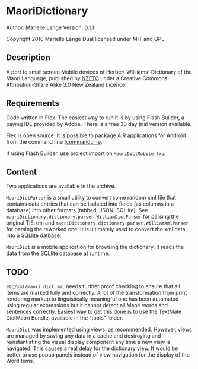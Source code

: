 MaoriDictionary
=====================================================

Author: Marielle Lange
Version: 0.1.1

Copyright 2010 Marielle Lange
Dual licensed under MIT and GPL

Description
-----------

A port to small screen Mobile devices of Herbert Willliams' Dictionary of the Maori Language, published by  [NZETC](http://www.nzetc.org/tm/scholarly/tei-WillDict.html "NZETC") under a Creative Commons Attribution-Share Alike 3.0 New Zealand Licence.


Requirements
-------------

Code written in Flex. The easiest way to run it is by using Flash Builder, a paying IDE provided by Adobe. There is a free 30 day trial version available. 

Flex is open source. It is possible to package AIR applications for Android from the command line ([commandLine](http://help.adobe.com/en_US/air/build/WS901d38e593cd1bac25d3d8c712b2d86751e-8000.html "Creating an Air application from the command line").

If using Flash Builder, use project import on ``MaoriDictMobile.fxp``.

Content
--------

Two applications are available in the archive. 

``MaoriDictParser`` is a small utility to convert some random xml file that contains data entries that can be isolated into fields (as columns in a database) into other formats (tabbed, JSON, SQLlite). See ``maoriDictionary.dictionary.parser.WilliamDictParser`` for parsing the original TIE.xml and ``maoriDictionary.dictionary.parser.WilliamXmlParser`` for parsing the reworked one. It is ultimately used to convert the xml data into a SQLlite datbase. 

``MaoriDict`` is a mobile application for browsing the dictionary. It reads the data from the SQLlite database at runtime.

TODO
-----

``etc/xml/maori_dict.xml`` needs further proof checking to ensure that all items are marked fully and correctly. A lot of the transformation from print rendering markup to linguistically meaningful one has been automated using regular expressions but it cannot detect all Maori words and sentences correctly. Easiest way to get this done is to use the TextMate DictMaori Bundle, available in the "tools" folder.

``MaoriDict`` was implemented using views, as recommended. However, views are managed by saving any data in a cache and destroying and reinstantiating the visual display component any time a new view is navigated. This causes a real delay for the dictionary view. It would be better to use popup panels instead of view navigation for the display of the WordItems. 

